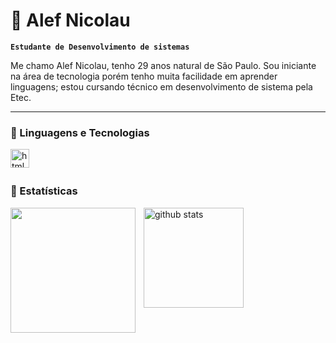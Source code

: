 # 🤞 Alef Nicolau

**`Estudante de Desenvolvimento de sistemas`**

Me chamo Alef Nicolau, tenho 29 anos natural de São Paulo. Sou iniciante na área de tecnologia porém tenho muita facilidade em aprender linguagens; estou cursando técnico em desenvolvimento de sistema pela Etec. 

---

### 🤖 Linguagens e Tecnologias


<img 
    align="left" 
    alt="html" 
    title="HTML"
    width="30px" 
    style="padding-right: 10px;" 
    src="https://cdn.jsdelivr.net/gh/devicons/devicon@latest/icons/html5/html5-original-wordmark.svg"/>


<br/>
<br/>

### 🏅 Estatísticas

<p>
 <img 
    align="left" 
    height="200" 
    style="padding-right: 10px;" 
    src="https://github-readme-stats.vercel.app/api?username=alefnicolau&show_icons=true&theme=merko&locale=pt-br"
/>

 <img 
    align="left" 
    alt="github stats"
    height="160" 
    style="padding-right: 10px;" 
    src="https://github-readme-stats.vercel.app/api/top-langs/?username=alefnicolau&theme=merko&layout=donut&custom_title=Tecnologias&l"
/>
</p>

